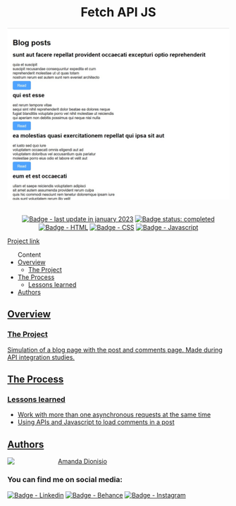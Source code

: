 <h1 align="center">Fetch API JS</h1>


<div align-items="center">
  <img src="./assets/images/screenshot.jpg" alt="Project Screenshot">
</div>
</br>

<p align="center">
  <a href=""><img src="https://img.shields.io/badge/last%20update-jan%202023-blue" align="center" alt="Badge - last update in january 2023" /></a> 
  <a href=""><img src="https://img.shields.io/badge/status-completed-green" align="center" alt="Badge status: completed" /></a>
  <a href=""><img src="https://img.shields.io/badge/HTML5-E34F26?style=for-the-badge&logo=html5&logoColor=white" align="center" alt="Badge - HTML" /></a>
  <a href=""><img src="https://img.shields.io/badge/CSS3-1572B6?style=for-the-badge&logo=css3&logoColor=white" align="center" alt="Badge - CSS" /></a>
  <a href=""><img src="https://img.shields.io/badge/JavaScript-323330?style=for-the-badge&logo=javascript&logoColor=F7DF1E" align="center" alt="Badge - Javascript" /></a>
</p>

<a href="https://fetch-api-js.vercel.app/" align="center">Project link</a><br>


<ul>Content
  <li><a href="#overview">Overview</a> 
    <ul><li><a href="#the-project">The Project</a></li></ul>
  </li>  
  <li><a href="#the-process">The Process</a>
    <ul><li><a href="#lessons-learned">Lessons learned</a></li></ul>
  </li>  
  <li><a href="#authors">Authors</li>
</ul>

<h2 id="overview">Overview</h2>

<h3 id="the-project">The Project</h3>

<p>Simulation of a blog page with the post and comments page. Made during API integration studies.</p> 


<h2 id="the-process">The Process</h2>

<h3 id="lessons-learned">Lessons learned</h3>
<ul>
    <li>Work with more than one asynchronous requests at the same time</li>
    <li>Using APIs and Javascript to load comments in a post</li>
</ul> 

<h2 id="authors" align="left">Authors</h2>
<img align="left" src="https://avatars.githubusercontent.com/u/104245596?s=400&u=22dddd54d435db2df3c8f6e91c881be3cdc31170&v=4" width=115>
<a href="https://github.com/amandafd">Amanda Dionisio</a>
<h3 align="left">You can find me on social media:</h3>
<p align="left">
  <a href="https://www.linkedin.com/in/amanda-felipe-dionisio"><img src="https://img.shields.io/badge/LinkedIn-0077B5?style=for-the-badge&logo=linkedin&logoColor=white" alt="Badge - Linkedin" /></a>
  <a href="https://www.behance.net/amanda_dionisio"><img src="https://img.shields.io/badge/-Behance-blue?style=for-the-badge&logo=behance&logoColor=white" alt="Badge - Behance" /></a>
  <a href="https://www.instagram.com/guache_nin/"><img src="https://img.shields.io/badge/Instagram-E4405F?style=for-the-badge&logo=instagram&logoColor=white"  alt="Badge - Instagram" /></a>
</p>
